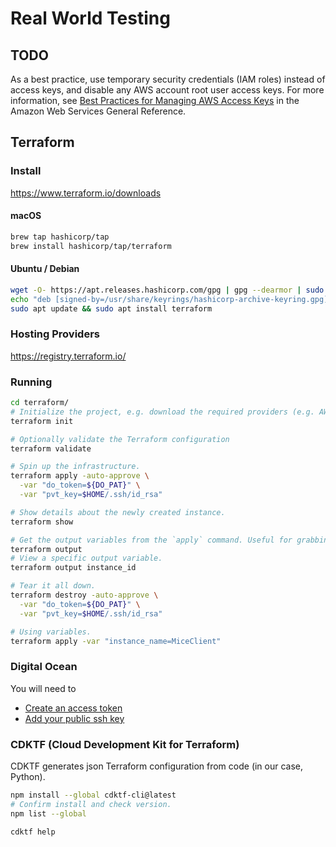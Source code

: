 # Real World Testing

## TODO

As a best practice, use temporary security credentials (IAM roles) instead of access keys, and disable any AWS account root user access keys. For more information, see [Best Practices for Managing AWS Access Keys](https://docs.aws.amazon.com/general/latest/gr/aws-access-keys-best-practices.html) in the Amazon Web Services General Reference.

## Terraform

### Install

https://www.terraform.io/downloads

#### macOS

```bash
brew tap hashicorp/tap
brew install hashicorp/tap/terraform
```

#### Ubuntu / Debian

```bash
wget -O- https://apt.releases.hashicorp.com/gpg | gpg --dearmor | sudo tee /usr/share/keyrings/hashicorp-archive-keyring.gpg
echo "deb [signed-by=/usr/share/keyrings/hashicorp-archive-keyring.gpg] https://apt.releases.hashicorp.com $(lsb_release -cs) main" | sudo tee /etc/apt/sources.list.d/hashicorp.list
sudo apt update && sudo apt install terraform
```

### Hosting Providers

https://registry.terraform.io/

### Running

```bash
cd terraform/
# Initialize the project, e.g. download the required providers (e.g. AWS).
terraform init

# Optionally validate the Terraform configuration
terraform validate

# Spin up the infrastructure.
terraform apply -auto-approve \
  -var "do_token=${DO_PAT}" \
  -var "pvt_key=$HOME/.ssh/id_rsa"

# Show details about the newly created instance.
terraform show

# Get the output variables from the `apply` command. Useful for grabbing VPS IPs.
terraform output
# View a specific output variable.
terraform output instance_id

# Tear it all down.
terraform destroy -auto-approve \
  -var "do_token=${DO_PAT}" \
  -var "pvt_key=$HOME/.ssh/id_rsa"

# Using variables.
terraform apply -var "instance_name=MiceClient"
```

### Digital Ocean

You will need to
* [Create an access token](https://docs.digitalocean.com/reference/api/create-personal-access-token/)
* [Add your public ssh key](https://docs.digitalocean.com/products/droplets/how-to/add-ssh-keys/to-team/)

### CDKTF (Cloud Development Kit for Terraform)

CDKTF generates json Terraform configuration from code (in our case, Python).

```bash
npm install --global cdktf-cli@latest
# Confirm install and check version.
npm list --global

cdktf help
```